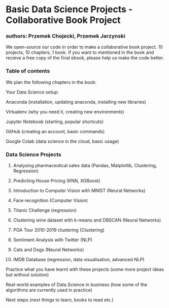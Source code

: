 # Basic Data Science Projects - Collaborative Book Project
### authors: Przemek Chojecki, Przemek Jarzynski


We open-source our code in order to make a collaborative book project. 10 projects, 10 chapters, 1 book. If you want to mentioned in the book and receive a free copy of the final ebook, please help us make the code better. 



### Table of contents

We plan the following chapters in the book:

Your Data Science setup:

Anaconda
    (installation, updating anaconda, installing new libraries)

Virtualenv
    (why you need it, creating new environments)

Jupyter Notebook
    (starting, popular shortcuts)

GitHub
    (creating an account, basic commands)

Google Colab
    (data science in the cloud, basic usage)

### Data Science Projects

1. Analysing pharmaceutical sales data
  (Pandas, Matplotlib, Clustering, Regression)

2. Predicting House Pricing
  (KNN, XGBoost)

3. Introduction to Computer Vision with MNIST
  (Neural Networks)

4. Face recognition
  (Computer Vision)

5. Titanic Challenge
  (regression)

6. Clustering wine dataset with k-means and DBSCAN
  (Neural Networks)

7. PGA Tour 2010-2019 clustering
  (Clustering)

8. Sentiment Analysis with Twitter
  (NLP)

9. Cats and Dogs
  (Neural Networks)

10. IMDB Database
  (regression, data visualisation, advanced NLP)

Practice what you have learnt with these projects
  (some more project ideas but without solution)

Real-world examples of Data Science in business
  (how some of the algorithms are currently used in practice)

Next steps
  (next things to learn, books to read etc.)

